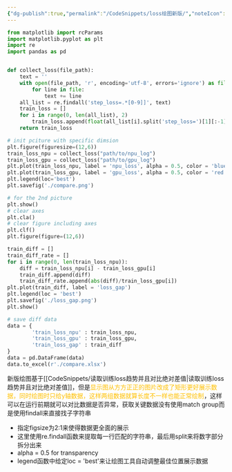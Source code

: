```yaml
---
{"dg-publish":true,"permalink":"/CodeSnippets/loss绘图新版/","noteIcon":"3"}
---
```




```python
from matplotlib import rcParams
import matplotlib.pyplot as plt
import re
import pandas as pd


def collect_loss(file_path):
	text = ''
	with open(file_path, 'r', encoding='utf-8', errors='ignore') as file:
		for line in file:
			text += line
	all_list = re.findall('step_loss=.*[0-9]]', text)
	train_loss = []
	for i in range(0, len(all_list), 2)
		train_loss.append(float(all_list[i].split('step_loss=')[1][:-1]))
	return train_loss

# init pciture with specific dimsion
plt.figure(figuresize=(12,6))
train_loss_npu = collect_loss("path/to/npu_log")
train_loss_gpu = collect_loss("path/to/gpu_log")
plt.plot(train_loss_npu, label = 'npu_loss', alpha = 0.5, color = 'blue')
plt.plot(train_loss_gpu, label = 'gpu_loss', alpha = 0.5, color = 'red')
plt.legend(loc='best')
plt.savefig('./compare.png')

# for the 2nd picture
plt.show()
# clear axes
plt.cla()
# clear figure including axes
plt.clf()
plt.figure(figure=(12,6))

train_diff = []
train_diff_rate = []
for i in range(0, len(train_loss_npu)):
	diff = train_loss_npu[i] - train_loss_gpu[i]
	train_diff.append(diff)
	train_diff_rate.append(abs(diff)/train_loss_gpu[i])
plt.plot(train_diff, label = 'loss_gap')
plt.legend(loc = 'best')
plt.savefig('./loss_gap.png')
plt.show()

# save diff data
data = {
		'train_loss_npu' : train_loss_npu,
		'train_loss_gpu' : train_loss_gpu,
		'train_loss_gap' : train_diff
}
data = pd.DataFrame(data)
data.to_excel(r'./compare.xlsx')


```

新版绘图基于[[CodeSnippets/读取训练loss趋势并且对比绝对差值\|读取训练loss趋势并且对比绝对差值]]，但是<font color="#ffc000">显示图从方方正正的图片改成了矩形更好展示数据，同时绘图时只给y轴数据，这样两组数据就算长度不一样也能正常绘制</font>，这样可以在运行前期就可以对比数据是否异常，获取关键数据没有使用match group而是使用findall来直接找子字符串

- 指定figsize为2:1来使得数据更全面的展示
- 这里使用re.findall函数来提取每一行匹配的字符串，最后用split来将数字部分拆分出来
- alpha = 0.5 for transparency
- legend函数中给定loc = 'best'来让绘图工具自动调整最佳位置展示数据